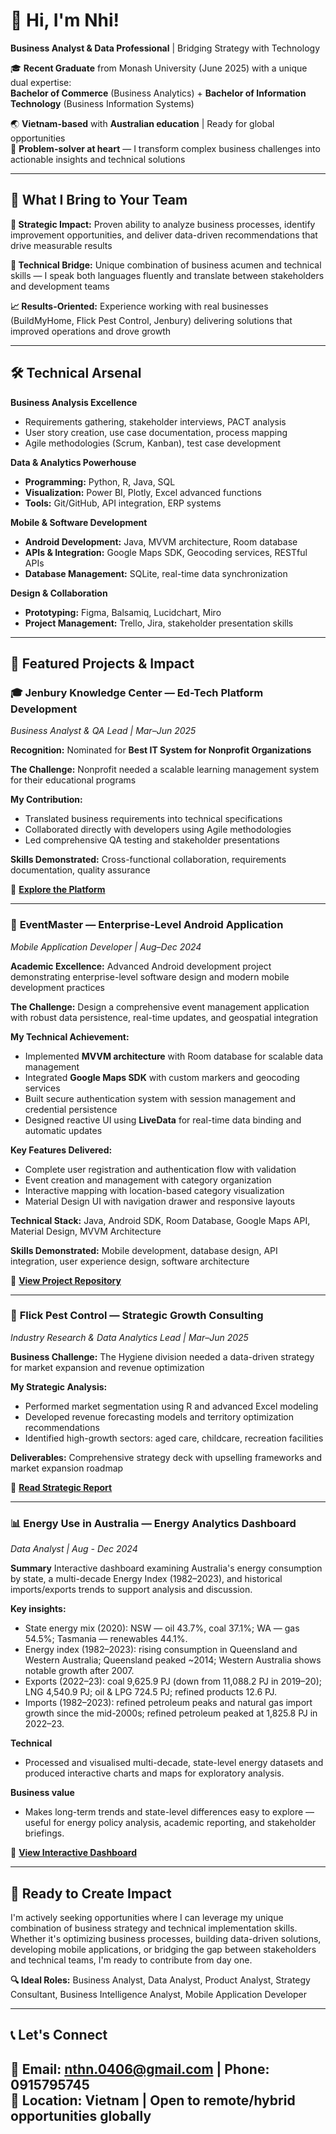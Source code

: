 # 👋 Hi, I'm Nhi!

**Business Analyst & Data Professional** | Bridging Strategy with Technology

🎓 **Recent Graduate** from Monash University (June 2025) with a unique dual expertise:  
**Bachelor of Commerce** (Business Analytics) + **Bachelor of Information Technology** (Business Information Systems)

🌏 **Vietnam-based** with **Australian education** | Ready for global opportunities  
🧠 **Problem-solver at heart** — I transform complex business challenges into actionable insights and technical solutions

---

## 💼 What I Bring to Your Team

**🎯 Strategic Impact:** Proven ability to analyze business processes, identify improvement opportunities, and deliver data-driven recommendations that drive measurable results

**🔗 Technical Bridge:** Unique combination of business acumen and technical skills — I speak both languages fluently and translate between stakeholders and development teams

**📈 Results-Oriented:** Experience working with real businesses (BuildMyHome, Flick Pest Control, Jenbury) delivering solutions that improved operations and drove growth

---

## 🛠️ Technical Arsenal

**Business Analysis Excellence**  
- Requirements gathering, stakeholder interviews, PACT analysis  
- User story creation, use case documentation, process mapping  
- Agile methodologies (Scrum, Kanban), test case development  

**Data & Analytics Powerhouse**  
- **Programming:** Python, R, Java, SQL  
- **Visualization:** Power BI, Plotly, Excel advanced functions  
- **Tools:** Git/GitHub, API integration, ERP systems  

**Mobile & Software Development**  
- **Android Development:** Java, MVVM architecture, Room database  
- **APIs & Integration:** Google Maps SDK, Geocoding services, RESTful APIs  
- **Database Management:** SQLite, real-time data synchronization  

**Design & Collaboration**  
- **Prototyping:** Figma, Balsamiq, Lucidchart, Miro  
- **Project Management:** Trello, Jira, stakeholder presentation skills  

---

## 🚀 Featured Projects & Impact

### 🎓 **Jenbury Knowledge Center** — Ed-Tech Platform Development
*Business Analyst & QA Lead | Mar–Jun 2025*

**Recognition:** Nominated for **Best IT System for Nonprofit Organizations**

**The Challenge:** Nonprofit needed a scalable learning management system for their educational programs

**My Contribution:**  
- Translated business requirements into technical specifications  
- Collaborated directly with developers using Agile methodologies  
- Led comprehensive QA testing and stakeholder presentations  

**Skills Demonstrated:** Cross-functional collaboration, requirements documentation, quality assurance

🔗 **[Explore the Platform](https://github.com/nn-projects/jenbury_financial/blob/main/README.md)**

---

### 📱 **EventMaster** — Enterprise-Level Android Application
*Mobile Application Developer | Aug–Dec 2024*

**Academic Excellence:** Advanced Android development project demonstrating enterprise-level software design and modern mobile development practices

**The Challenge:** Design a comprehensive event management application with robust data persistence, real-time updates, and geospatial integration

**My Technical Achievement:**  
- Implemented **MVVM architecture** with Room database for scalable data management  
- Integrated **Google Maps SDK** with custom markers and geocoding services  
- Built secure authentication system with session management and credential persistence  
- Designed reactive UI using **LiveData** for real-time data binding and automatic updates  

**Key Features Delivered:**  
- Complete user registration and authentication flow with validation  
- Event creation and management with category organization  
- Interactive mapping with location-based category visualization  
- Material Design UI with navigation drawer and responsive layouts  

**Technical Stack:** Java, Android SDK, Room Database, Google Maps API, Material Design, MVVM Architecture

**Skills Demonstrated:** Mobile development, database design, API integration, user experience design, software architecture

🔗 **[View Project Repository](https://github.com/nn-projects/android_project/blob/main/README.md)**

---

### 🧼 **Flick Pest Control** — Strategic Growth Consulting
*Industry Research & Data Analytics Lead | Mar–Jun 2025*

**Business Challenge:** The Hygiene division needed a data-driven strategy for market expansion and revenue optimization

**My Strategic Analysis:**  
- Performed market segmentation using R and advanced Excel modeling  
- Developed revenue forecasting models and territory optimization recommendations  
- Identified high-growth sectors: aged care, childcare, recreation facilities  

**Deliverables:** Comprehensive strategy deck with upselling frameworks and market expansion roadmap

🔗 **[Read Strategic Report](https://github.com/nn-projects/flick-strategy-project/blob/main/README.md)**

---

### 📊 Energy Use in Australia — Energy Analytics Dashboard
*Data Analyst | Aug - Dec 2024*

**Summary**
Interactive dashboard examining Australia's energy consumption by state, a multi-decade Energy Index (1982–2023), and historical imports/exports trends to support analysis and discussion.

**Key insights:**
- State energy mix (2020): NSW — oil 43.7%, coal 37.1%; WA — gas 54.5%; Tasmania — renewables 44.1%.
- Energy index (1982–2023): rising consumption in Queensland and Western Australia; Queensland peaked ~2014; Western Australia shows notable growth after 2007.
- Exports (2022–23): coal 9,625.9 PJ (down from 11,088.2 PJ in 2019–20); LNG 4,540.9 PJ; oil & LPG 724.5 PJ; refined products 12.6 PJ.
- Imports (1982–2023): refined petroleum peaks and natural gas import growth since the mid-2000s; refined petroleum peaked at 1,825.8 PJ in 2022–23.

**Technical**
- Processed and visualised multi-decade, state-level energy datasets and produced interactive charts and maps for exploratory analysis.

**Business value**
- Makes long-term trends and state-level differences easy to explore — useful for energy policy analysis, academic reporting, and stakeholder briefings.


🔗 **[View Interactive Dashboard](https://tngu0367.github.io/FIT3179/)**

---

## 🎯 Ready to Create Impact

I'm actively seeking opportunities where I can leverage my unique combination of business strategy and technical implementation skills. Whether it's optimizing business processes, building data-driven solutions, developing mobile applications, or bridging the gap between stakeholders and technical teams, I'm ready to contribute from day one.

**🔍 Ideal Roles:** Business Analyst, Data Analyst, Product Analyst, Strategy Consultant, Business Intelligence Analyst, Mobile Application Developer

---

## 📞 Let's Connect

📧 **Email:** nthn.0406@gmail.com | **Phone:** 0915795745  
📍 **Location:** Vietnam | Open to remote/hybrid opportunities globally
---

